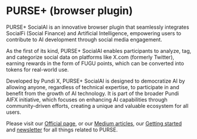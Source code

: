 # PURSE+ (browser plugin)

PURSE+ SocialAI is an innovative browser plugin that seamlessly integrates SocialFi (Social Finance) and Artificial Intelligence, empowering users to contribute to AI development through social media engagement.

As the first of its kind, PURSE+ SocialAI enables participants to analyze, tag, and categorize social data on platforms like X.com (formerly Twitter), earning rewards in the form of FUGU points, which can be converted into tokens for real-world use.

Developed by Pundi X, PURSE+ SocialAI is designed to democratize AI by allowing anyone, regardless of technical expertise, to participate in and benefit from the growth of AI technology. It is part of the broader Pundi AIFX initiative, which focuses on enhancing AI capabilities through community-driven efforts, creating a unique and valuable ecosystem for all users.

Please visit our [Official page](https://purse.land/), or our [Medium articles](https://medium.com/purseland), our [Getting started](https://purseplus.notion.site/c7fd0280bbf0498c9753f0f772bbc98c?v=1f9dbee589734487bcf29d8a03f9e5c5) and [newsletter](https://purseplus.notion.site/c7fd0280bbf0498c9753f0f772bbc98c?v=1f9dbee589734487bcf29d8a03f9e5c5) for all things related to PURSE.
